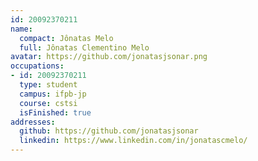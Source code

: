 ```yaml
---
id: 20092370211
name:
  compact: Jônatas Melo
  full: Jônatas Clementino Melo
avatar: https://github.com/jonatasjsonar.png
occupations:
- id: 20092370211
  type: student
  campus: ifpb-jp
  course: cstsi
  isFinished: true
addresses:
  github: https://github.com/jonatasjsonar
  linkedin: https://www.linkedin.com/in/jonatascmelo/
---
```

